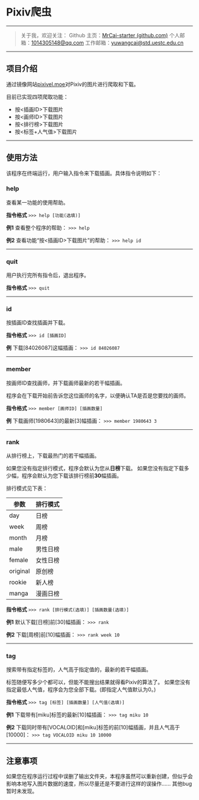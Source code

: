 # Pixiv爬虫

---

> 关于我，欢迎关注：
> Github 主页：[MrCai-starter (github.com)](https://github.com/MrCai-starter)
> 个人邮箱：1014305148@qq.com
> 工作邮箱：yuwangcai@std.uestc.edu.cn

---

## 项目介绍

通过镜像网站[pixivel.moe](https://pixivel.moe/)对Pixiv的图片进行爬取和下载。

目前已实现四项爬取功能：

- 按<插画ID>下载图片
- 按<画师ID>下载图片
- 按<排行榜>下载图片
- 按<标签+人气值>下载图片

---

## 使用方法

该程序在终端运行，用户输入指令来下载插画。具体指令说明如下：

### help

查看某一功能的使用帮助。

**指令格式**
`>>> help [功能(选填)]`

**例1**
查看整个程序的帮助：
`>>> help`

**例2**
查看功能“按<插画ID>下载图片”的帮助：
`>>> help id`

---

### quit

用户执行完所有指令后，退出程序。

**指令格式**
`>>> quit`

---

### id

按插画ID查找插画并下载。

**指令格式**
`>>> id [插画ID]`

**例**
下载[84026087]这幅插画：
`>>> id 84026087`

---

### member

按画师ID查找画师，并下载画师最新的若干幅插画。

程序会在下载开始前告诉您这位画师的名字，以便确认TA是否是您要找的画师。

**指令格式**
`>>> member [画师ID] [插画数量]`

**例**
下载画师[1980643]的最新[3]幅插画：
`>>> member 1980643 3`

---

### rank

从排行榜上，下载最热门的若干幅插画。

如果您没有指定排行模式，程序会默认为您从**日榜**下载。
如果您没有指定下载多少幅，程序会默认为您下载该排行榜前**30**幅插画。

排行模式见下表：

| 参数     | 排行模式 |
| -------- | -------- |
| day      | 日榜     |
| week     | 周榜     |
| month    | 月榜     |
| male     | 男性日榜 |
| female   | 女性日榜 |
| original | 原创榜   |
| rookie   | 新人榜   |
| manga    | 漫画日榜 |

**指令格式**
`>>> rank [排行模式(选填)] [插画数量(选填)]`

**例1**
默认下载[日榜]前[30]幅插画：
`>>> rank`

**例2**
下载[周榜]前[10]幅插画：
`>>> rank week 10`

---

### tag

搜索带有指定标签的，人气高于指定值的，最新的若干幅插画。

标签随便写多少个都可以，但能不能搜出结果就得看Pixiv的算法了。
如果您没有指定最低人气值，程序会为您全部下载。(即指定人气值默认为0。)

**指令格式**
`>>> tag [标签] [插画数量] [人气值(选填)]`

**例1**
下载带有[miku]标签的最新[10]幅插画：
`>>> tag miku 10`

**例2**
下载同时带有[VOCALOID]和[miku]标签的前[10]幅插画，并且人气高于[10000]：
`>>> tag VOCALOID miku 10 10000`

---

## 注意事项

如果您在程序运行过程中误删了输出文件夹，本程序虽然可以重新创建，但似乎会影响本地写入图片数据的速度，所以尽量还是不要进行这样的误操作......
其他bug暂时未发现。
